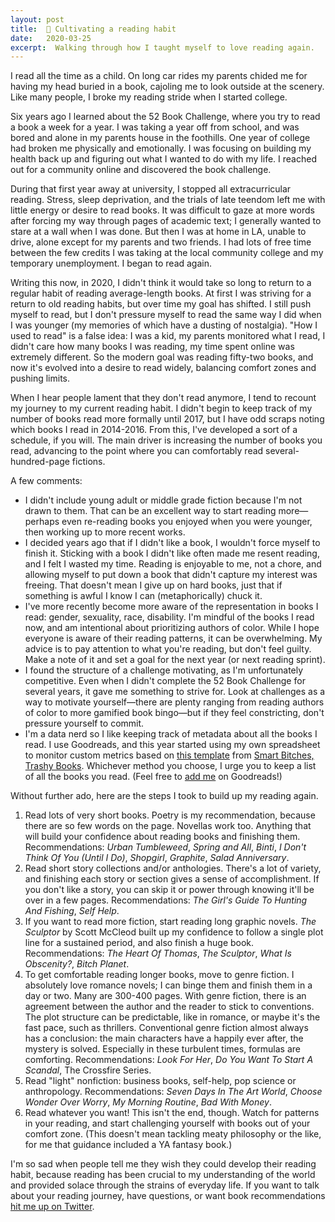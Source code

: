 ```yaml
---
layout: post
title:  📖 Cultivating a reading habit
date:   2020-03-25
excerpt:  Walking through how I taught myself to love reading again.
---
```

 
I read all the time as a child. On long car rides my parents chided me for having my head buried in a book, cajoling me to look outside at the scenery. Like many people, I broke my reading stride when I started college.
 
Six years ago I learned about the 52 Book Challenge, where you try to read a book a week for a year. I was taking a year off from school, and was bored and alone in my parents house in the foothills. One year of college had broken me physically and emotionally. I was focusing on building my health back up and figuring out what I wanted to do with my life. I reached out for a community online and discovered the book challenge.
 
During that first year away at university, I stopped all extracurricular reading. Stress, sleep deprivation, and the trials of late teendom left me with little energy or desire to read books. It was difficult to gaze at more words after forcing my way through pages of academic text; I generally wanted to stare at a wall when I was done. But then I was at home in LA, unable to drive, alone except for my parents and two friends. I had lots of free time between the few credits I was taking at the local community college and my temporary unemployment. I began to read again.
 
Writing this now, in 2020, I didn't think it would take so long to return to a regular habit of reading average-length books. At first I was striving for a return to old reading habits, but over time my goal has shifted. I still push myself to read, but I don't pressure myself to read the same way I did when I was younger (my memories of which have a dusting of nostalgia). "How I used to read" is a false idea: I was a kid, my parents monitored what I read, I didn't care how many books I was reading, my time spent online was extremely different. So the modern goal was reading fifty-two books, and now it's evolved into a desire to read widely, balancing comfort zones and pushing limits.
 
When I hear people lament that they don't read anymore, I tend to recount my journey to my current reading habit. I didn't begin to keep track of my number of books read more formally until 2017, but I have odd scraps noting which books I read in 2014-2016. From this, I've developed a sort of a schedule, if you will. The main driver is increasing the number of books you read, advancing to the point where you can comfortably read several-hundred-page fictions.
 
A few comments:
 
- I didn't include young adult or middle grade fiction because I'm not drawn to them. That can be an excellent way to start reading more—perhaps even re-reading books you enjoyed when you were younger, then working up to more recent works.
- I decided years ago that if I didn't like a book, I wouldn't force myself to finish it. Sticking with a book I didn't like often made me resent reading, and I felt I wasted my time. Reading is enjoyable to me, not a chore, and allowing myself to put down a book that didn't capture my interest was freeing. That doesn't mean I give up on hard books, just that if something is awful I know I can (metaphorically) chuck it.
- I've more recently become more aware of the representation in books I read: gender, sexuality, race, disability. I'm mindful of the books I read now, and am intentional about prioritizing authors of color. While I hope everyone is aware of their reading patterns, it can be overwhelming. My advice is to pay attention to what you're reading, but don't feel guilty. Make a note of it and set a goal for the next year (or next reading sprint).
- I found the structure of a challenge motivating, as I'm unfortunately competitive. Even when I didn't complete the 52 Book Challenge for several years, it gave me something to strive for. Look at challenges as a way to motivate yourself—there are plenty ranging from reading authors of color to more gamified book bingo—but if they feel constricting, don't pressure yourself to commit.
- I'm a data nerd so I like keeping track of metadata about all the books I read. I use Goodreads, and this year started using my own spreadsheet to monitor custom metrics based on [this template](https://smartbitchestrashybooks.com/2020/01/track-your-2020-reading-with-this-nifty-spreadsheet/) from [Smart Bitches, Trashy Books](https://smartbitchestrashybooks.com/). Whichever method you choose, I urge you to keep a list of all the books you read. (Feel free to [add me](https://goodreads.com/quantboireads) on Goodreads!)
 
Without further ado, here are the steps I took to build up my reading again.
 
1. Read lots of very short books. Poetry is my recommendation, because there are so few words on the page. Novellas work too. Anything that will build your confidence about reading books and finishing them. Recommendations: *Urban Tumbleweed*, *Spring and All*, *Binti*, *I Don't Think Of You (Until I Do)*, *Shopgirl*, *Graphite*, *Salad Anniversary*.
2. Read short story collections and/or anthologies. There's a lot of variety, and finishing each story or section gives a sense of accomplishment. If you don't like a story, you can skip it or power through knowing it'll be over in a few pages. Recommendations: *The Girl's Guide To Hunting And Fishing*, *Self Help*.
3. If you want to read more fiction, start reading long graphic novels. *The Sculptor* by Scott McCleod built up my confidence to follow a single plot line for a sustained period, and also finish a huge book. Recommendations: *The Heart Of Thomas*, *The Sculptor*, *What Is Obscenity?*, *Bitch Planet*.
4. To get comfortable reading longer books, move to genre fiction. I absolutely love romance novels; I can binge them and finish them in a day or two. Many are 300-400 pages. With genre fiction, there is an agreement between the author and the reader to stick to conventions. The plot structure can be predictable, like in romance, or maybe it's the fast pace, such as thrillers. Conventional genre fiction almost always has a conclusion: the main characters have a happily ever after, the mystery is solved. Especially in these turbulent times, formulas are comforting. Recommendations: *Look For Her*, *Do You Want To Start A Scandal*, The Crossfire Series.
5. Read "light" nonfiction: business books, self-help, pop science or anthropology. Recommendations: *Seven Days In The Art World*, *Choose Wonder Over Worry*, *My Morning Routine*, *Bad With Money*.
6. Read whatever you want! This isn't the end, though. Watch for patterns in your reading, and start challenging yourself with books out of your comfort zone. (This doesn't mean tackling meaty philosophy or the like, for me that guidance included a YA fantasy book.)
 
I'm so sad when people tell me they wish they could develop their reading habit, because reading has been crucial to my understanding of the world and provided solace through the strains of everyday life. If you want to talk about your reading journey, have questions, or want book recommendations [hit me up on Twitter](https://twitter.com/jazzmyth).
 
 
 

